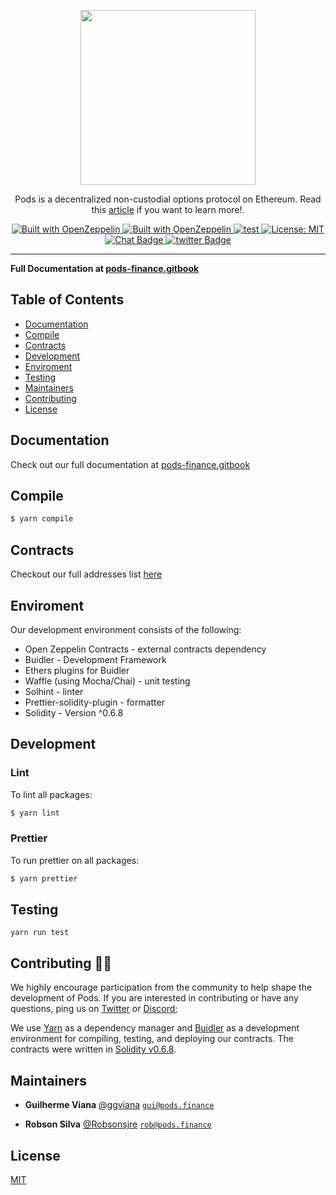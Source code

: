 <p align="center"><img src="https://pods.finance/static/media/logo.6d17fe4f.png" width="280px"/></p>
<p align="center">Pods is a decentralized non-custodial options protocol on Ethereum. Read this <a href="https://medium.com/podsfinance/understanding-options-5c47004f4c4" target="_blank">article</a> if you want to learn more!.</p>

<p align="center">
<!-- <a href="https://circleci.com/gh/tree/master" style="text-decoration:none;">
    <img src="https://img.shields.io/circleci/project/github/.svg" alt='CI' />
  </a> -->
  <a href="https://docs.openzeppelin.com/">
    <img src="https://img.shields.io/badge/using-Buidler-f9c937" alt="Built with OpenZeppelin">
  </a>
  <a href="https://docs.openzeppelin.com/">
    <img src="https://img.shields.io/badge/build with-OpenZeppelin-3677FF" alt="Built with OpenZeppelin">
  </a>

  <a href="https://github.com/pods-finance/contracts/actions?query=workflow:test">
    <img src="https://github.com/pods-finance/contracts/workflows/test/badge.svg" alt="test"/>
  </a>
  <a href="https://opensource.org/licenses/MIT">
    <img src="https://img.shields.io/github/license/pods-finance/contracts" alt="License: MIT">
  </a>
  <a href="https://discord.com/channels/713910672525754459/713910672525754462">
    <img src="https://img.shields.io/discord/713910672525754459?logo=Discord" alt="Chat Badge">
  </a>
  <a href="https://twitter.com/podsfinance">
    <img src="https://badgen.net/twitter/follow/podsfinance" alt="twitter Badge">
  </a>
  
  
</p>


---

**Full Documentation at [pods-finance.gitbook](https://pods-finance.gitbook.io/documentation/)**

## Table of Contents

 - [Documentation](#documentation)
 - [Compile](#compile)
 - [Contracts](#contracts)
 - [Development](#development)
 - [Enviroment](#enviroment)
 - [Testing](#testing)
 - [Maintainers](#maintainers)
 - [Contributing](#contributing)
 - [License](#license)

## Documentation

Check out our full documentation at [pods-finance.gitbook](https://pods-finance.gitbook.io/documentation/)

## Compile

```bash
$ yarn compile
```

## Contracts

Checkout our full addresses list [here](https://pods-finance.gitbook.io/documentation/integrating-pods/smart-contracts)

## Enviroment

Our development environment consists of the following:

-   Open Zeppelin Contracts - external contracts dependency
-   Buidler - Development Framework
-   Ethers plugins for Buidler
-   Waffle (using Mocha/Chai) - unit testing
-   Solhint - linter
-   Prettier-solidity-plugin - formatter
-   Solidity - Version ^0.6.8

## Development


### Lint

To lint all packages:

```bash
$ yarn lint
```

### Prettier

To run prettier on all packages:

```bash
$ yarn prettier
```

## Testing

```
yarn run test
```

## Contributing :raising_hand_woman:

We highly encourage participation from the community to help shape the development of Pods. If you are interested in
contributing or have any questions, ping us on [Twitter](https://twitter.com/pods-finance) or [Discord](https://discord.com/channels/713910672525754459/725468404139556874);

We use [Yarn](https://yarnpkg.com/) as a dependency manager and [Buidler](https://github.com/nomiclabs/buidler)
as a development environment for compiling, testing, and deploying our contracts. The contracts were written in [Solidity v0.6.8](https://github.com/ethereum/solidity).

## Maintainers

 - **Guilherme Viana**
 [@ggviana](https://github.com/ggviana)
 [`gui@pods.finance`](mailto:gui@pods.finance)

 - **Robson Silva**
 [@Robsonsjre](https://github.com/Robsonsjre)
 [`rob@pods.finance`](mailto:rob@pods.finance)

## License

[MIT](./blob/master/LICENSE)
